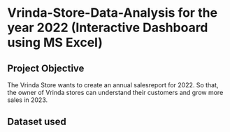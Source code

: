 # Vrinda-Store-Data-Analysis for the year 2022 (Interactive Dashboard using MS Excel)

## Project Objective
The Vrinda Store wants to create an annual salesreport for 2022. So that, the owner of Vrinda stores can understand their customers and grow more sales in 2023.

## Dataset used

